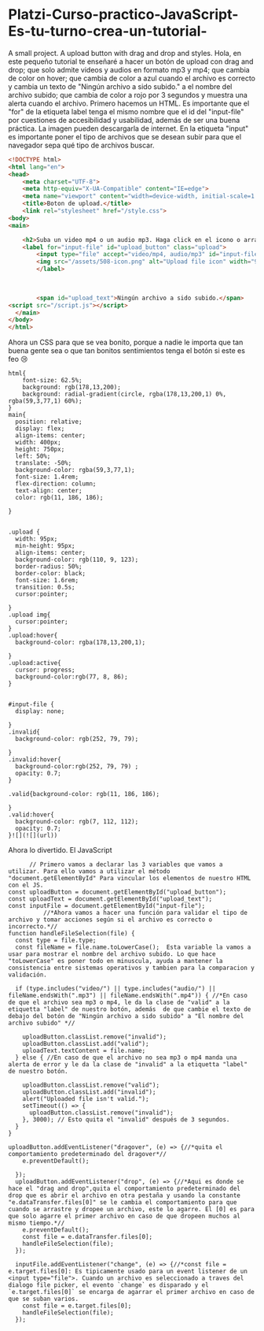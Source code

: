 # Platzi-Curso-practico-JavaScript-Es-tu-turno-crea-un-tutorial-
A small project. A upload button with drag and drop and styles.
Hola, en este pequeño tutorial te enseñaré a hacer un botón de upload con drag and drop; que solo admite videos y audios en formato mp3 y mp4; que cambia de color on hover; que cambia de color a azul cuando el archivo es correcto y cambia un texto de "Ningún archivo a sido subido." a el nombre del archivo subido; que cambia de color a rojo por 3 segundos y muestra una alerta cuando el archivo.
Primero hacemos un HTML.
Es importante que el "for" de la etiqueta label tenga el mismo nombre que el id del "input-file" por cuestiones de accesibilidad y usabilidad, además de ser una buena práctica.
La imagen pueden descargarla de internet.
En la etiqueta "input" es importante poner el tipo de archivos que se desean subir para que el navegador sepa qué tipo de archivos buscar.

```html
<!DOCTYPE html>
<html lang="en">
<head>
    <meta charset="UTF-8">
    <meta http-equiv="X-UA-Compatible" content="IE=edge">
    <meta name="viewport" content="width=device-width, initial-scale=1.0">
    <title>Boton de upload.</title>
    <link rel="stylesheet" href="/style.css">
<body>
<main>

    <h2>Suba un video mp4 o un audio mp3. Haga click en el icono o arrastre un archivo.</h2>
    <label for="input-file" id="upload_button" class="upload">
        <input type="file" accept="video/mp4, audio/mp3" id="input-file">
        <img src="/assets/508-icon.png" alt="Upload file icon" width="90px">
        </label>

    
        
        <span id="upload_text">Ningún archivo a sido subido.</span>
<script src="/script.js"></script>
  </main>  
</body>
</html>

```
Ahora un CSS para que se vea bonito, porque a nadie le importa que tan buena gente sea o que tan bonitos sentimientos tenga el botón si este es feo 😢


```
html{
    font-size: 62.5%;
    background: rgb(178,13,200);
    background: radial-gradient(circle, rgba(178,13,200,1) 0%, rgba(59,3,77,1) 60%);
}
main{
  position: relative;
  display: flex;
  align-items: center;
  width: 400px;
  height: 750px;
  left: 50%;
  translate: -50%;
  background-color: rgba(59,3,77,1);
  font-size: 1.4rem;
  flex-direction: column;
  text-align: center;
  color: rgb(11, 186, 186);

}


.upload {
  width: 95px;
  min-height: 95px;
  align-items: center;
  background-color: rgb(110, 9, 123);
  border-radius: 50%;
  border-color: black;
  font-size: 1.6rem;
  transition: 0.5s;
  cursor:pointer;
  
}
.upload img{
  cursor:pointer;
}
.upload:hover{
  background-color: rgba(178,13,200,1);

}
.upload:active{
  cursor: progress;
  background-color:rgb(77, 8, 86);
}


#input-file {
  display: none; 

}
.invalid{
  background-color: rgb(252, 79, 79);

}
.invalid:hover{
  background-color:rgb(252, 79, 79) ;
  opacity: 0.7;
}

.valid{background-color: rgb(11, 186, 186);

}
.valid:hover{
  background-color: rgb(7, 112, 112);
  opacity: 0.7;
}![](![](url))
```
Ahora lo divertido. El JavaScript
```JS
      // Primero vamos a declarar las 3 variables que vamos a utilizar. Para ello vamos a utilizar el método  "document.getElementById" Para vincular los elementos de nuestro HTML con el JS.
const uploadButton = document.getElementById("upload_button");
const uploadText = document.getElementById("upload_text");
const inputFile = document.getElementById("input-file");
          //*Ahora vamos a hacer una función para validar el tipo de archivo y tomar acciones según si el archivo es correcto o incorrecto.*//
function handleFileSelection(file) {
  const type = file.type;
  const fileName = file.name.toLowerCase();  Esta variable la vamos a usar para mostrar el nombre del archivo subido. Lo que hace "toLowerCase" es poner todo en minuscula, ayuda a mantener la consistencia entre sistemas operativos y tambien para la comparacion y validación.

  if (type.includes("video/") || type.includes("audio/") || fileName.endsWith(".mp3") || fileName.endsWith(".mp4")) { //*En caso de que el archivo sea mp3 o mp4, le da la clase de "valid" a la etiquetta "label" de nuestro botón, además  de que cambie el texto de debajo del botón de "Ningún archivo a sido subido" a "El nombre del archivo subido" *//
   
    uploadButton.classList.remove("invalid");
    uploadButton.classList.add("valid");
    uploadText.textContent = file.name;
  } else { //En caso de que el archivo no sea mp3 o mp4 manda una alerta de error y le da la clase de "invalid" a la etiquetta "label" de nuestro botón.
    
    uploadButton.classList.remove("valid");
    uploadButton.classList.add("invalid");
    alert("Uploaded file isn't valid.");
    setTimeout(() => {
      uploadButton.classList.remove("invalid");
    }, 3000); // Esto quita el "invalid" después de 3 segundos.
  }
}

uploadButton.addEventListener("dragover", (e) => {//*quita el comportamiento predeterminado del dragover*//
    e.preventDefault();
  
  });
  uploadButton.addEventListener("drop", (e) => {//*Aqui es donde se hace el "drag and drop",quita el comportamiento predeterminado del drop que es abrir el archivo en otra pestaña y usando la constante "e.dataTransfer.files[0]" se le cambia el comportamiento para que cuando se arrastre y dropee un archivo, este lo agarre. El [0] es para que solo agarre el primer archivo en caso de que dropeen muchos al mismo tiempo.*//
    e.preventDefault();
    const file = e.dataTransfer.files[0];
    handleFileSelection(file);
  });

  inputFile.addEventListener("change", (e) => {//*const file = e.target.files[0]: Es tipicamente usado para un event listener de un <input type="file">. Cuando un archivo es seleccionado a traves del dialogo file picker, el evento `change` es disparado y el `e.target.files[0]` se encarga de agarrar el primer archivo en caso de que se suban varios.
    const file = e.target.files[0];
    handleFileSelection(file);
  });

```
